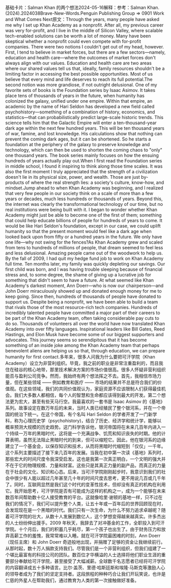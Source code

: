 

基础卡片：Salman Khan 的两个想法2024-05-16解释：参考：Salman Khan.(2024).2024038Brave-New-Words.Penguin Publishing Group => 0901 Work and What Comes Next原文：Through the years, many people have asked me why I set up Khan Academy as a nonprofit. After all, my previous career was very for-profit, and I live in the middle of Silicon Valley, where scalable tech-enabled solutions can be worth a lot of money. Many have been skeptical whether a nonprofit could even compete with for-profit companies. There were two notions I couldn't get out of my head, however. First, I tend to believe in market forces, but there are a few sectors—namely, education and health care—where the outcomes of market forces don't always align with our values. Education and health care are two areas where our shared values tell us that, ideally, family resources shouldn't be a limiting factor in accessing the best possible opportunities. Most of us believe that every mind and life deserves to reach its full potential.The second notion was more grandiose, if not outright delusional. One of my favorite sets of books is the Foundation series by Isaac Asimov. It takes place tens of thousands of years in the future, when humanity has colonized the galaxy, unified under one empire. Within that empire, an academic by the name of Hari Seldon has developed a new field called psychohistory—something of a combination of history, economics, and statistics—that can probabilistically predict large-scale historic trends. This science tells him that the Galactic Empire will enter a ten-thousand-year dark age within the next few hundred years. This will be ten thousand years of war, famine, and lost knowledge. His calculations show that nothing can prevent the coming dark ages, but it can be shortened. So he starts a foundation at the periphery of the galaxy to preserve knowledge and technology, which can then be used to shorten the coming chaos to "only" one thousand years. The book series mainly focuses on how the ensuing hundreds of years actually play out.When I first read the Foundation series in middle school, I found it inspiring to think along those time scales. It was also the first moment I truly appreciated that the strength of a civilization doesn't lie in its physical size, power, and wealth. Those are just by-products of where the real strength lies: a society's culture, know-how, and mindset.Jump ahead to when Khan Academy was beginning, and I realized that very few people in our society think on a scale of more than a few years or decades, much less hundreds or thousands of years. Beyond this, the internet was clearly the transformational technology of our time, but no real institutions were being built with it. I began to wonder whether Khan Academy might just be able to become one of the first of them; something that could help educate billions of people for hundreds of years to come. It would be like Hari Seldon's foundation, except in our case, we could uplift humanity so that the present moment would feel like a dark age when looked back upon from fifty or a hundred years in the future. We only have one life—why not swing for the fences?As Khan Academy grew and scaled from tens to hundreds of millions of people, that dream seemed to feel less and less delusional. Amazing people came out of the woodwork to help us. By the fall of 2009, I had quit my hedge fund job to work on Khan Academy full time. Ten months later, my family was quickly depleting our savings. Our first child was born, and I was having trouble sleeping because of financial stress and, to some degree, the shame of giving up a lucrative job for something that didn't seem to have a future. At what seemed like Khan Academy's darkest moment, Ann Doerr—who is now our chairperson—and John Doerr miraculously showed up and donated enough money for me to keep going. Since then, hundreds of thousands of people have donated to support us. Despite being a nonprofit, we have been able to build a team that rivals those of the most resource-rich tech companies. Hundreds of incredibly talented people have committed a major part of their careers to be part of the Khan Academy team, often taking considerable pay cuts to do so. Thousands of volunteers all over the world have now translated Khan Academy into over fifty languages. Inspirational leaders like Bill Gates, Reed Hastings, and Elon Musk have become some of our biggest supporters and advocates. This journey seems so serendipitous that it has become something of an inside joke among the Khan Academy team that perhaps benevolent aliens are helping us so that, through education, we can prepare humanity for first contact.多年来，很多人问我为什么要把可汗学院（Khan Academy）设立为非营利组织。毕竟，我之前的职业是非常注重盈利的，而且我住在硅谷的核心地带，那里技术解决方案的市场价值很高。很多人怀疑非营利组织能否与盈利公司竞争。然而，我始终有两个想法挥之不去。首先，我相信市场力量，但在某些领域 —— 例如教育和医疗 —— 市场的结果并不总是符合我们的价值观。在这些领域，我们的共同价值观认为，家庭资源不应该限制人们获得最佳机会。我们大多数人都相信，每个人的智慧和生命都应该得到最大的开发。第二个想法更为宏大，甚至有些天马行空。我最喜欢的一套书是 Isaac Asimov 的《基地》系列。故事设定在数万年后的未来，当时人类已经殖民了整个银河系，并在一个帝国的统治下统一。在这个帝国，有个名叫 Hari Seldon 的学者开发了一门新学科，称为心理历史学（psychohistory)，结合了历史、经济学和统计学，能够以概率预测大规模的历史趋势。这门科学告诉他，银河帝国将在未来几百年内进入一个持续一万年的黑暗时代，这将是一个充满战争、饥荒和知识丧失的时期。他的计算表明，虽然无法阻止黑暗时代的到来，但可以缩短它。因此，他在银河系的边缘建立了一个基金会，以保存知识和技术，从而将黑暗时代缩短到「仅仅」一千年。这个系列主要描述了接下来几百年的发展。当我在初中第一次读《基地》系列时，那些宏大的时间尺度令我深受启发。这也是我第一次真正明白，一个文明的强大并不在于它的物理规模、力量和财富。这些只是其真正力量的副产品，而真正的力量在于社会的文化、知识和心态。后来，当可汗学院刚刚起步时，我意识到我们的社会中很少有人能以超过几年甚至几十年的时间尺度去思考，更不用说几百或几千年了。同时，互联网显然是我们这个时代的变革性技术，但却没有真正的机构在利用它。我开始思考，可汗学院是否有可能成为这样的机构之一，成为一个能够在未来数百年间帮助数十亿人接受教育的平台。这就像哈里·谢顿的基地一样，只不过在我们的情况下，我们可以提升整个人类，让五十年或一百年后的世界回顾现在时，会发现现在是一个黑暗的时代。我们只有一次生命，为什么不努力追求卓越呢？随着可汗学院的壮大，从数十人发展到数亿人，这个梦想变得越来越真实。许多杰出的人士纷纷伸出援手。2009 年秋天，我辞去了对冲基金的工作，全职投入到可汗学院。十个月后，我们的积蓄几乎耗尽，第一个孩子也出生了。由于财务压力和放弃高薪工作的羞愧，我常常难以入睡。就在可汗学院最困难的时刻，Ann Doerr（现任主席）和 John Doerr 奇迹般地出现，并捐赠了足够的资金让我继续前行。从那时起，数十万人捐款支持我们。尽管我们是一个非营利组织，但我们组建了一个堪比最富有的科技公司的团队。数百位才华横溢的人士选择将他们职业生涯的重要部分奉献给可汗学院，甚至接受了大幅减薪。全球数千名志愿者已经将可汗学院的内容翻译成五十多种语言。比尔·盖茨、里德·哈斯廷斯和埃隆·马斯克等激励人心的领导者成为了我们的坚定支持者。这段旅程的种种巧合让我们开玩笑说，也许是仁慈的外星人在帮助我们，通过教育为人类的第一次接触做好准备。